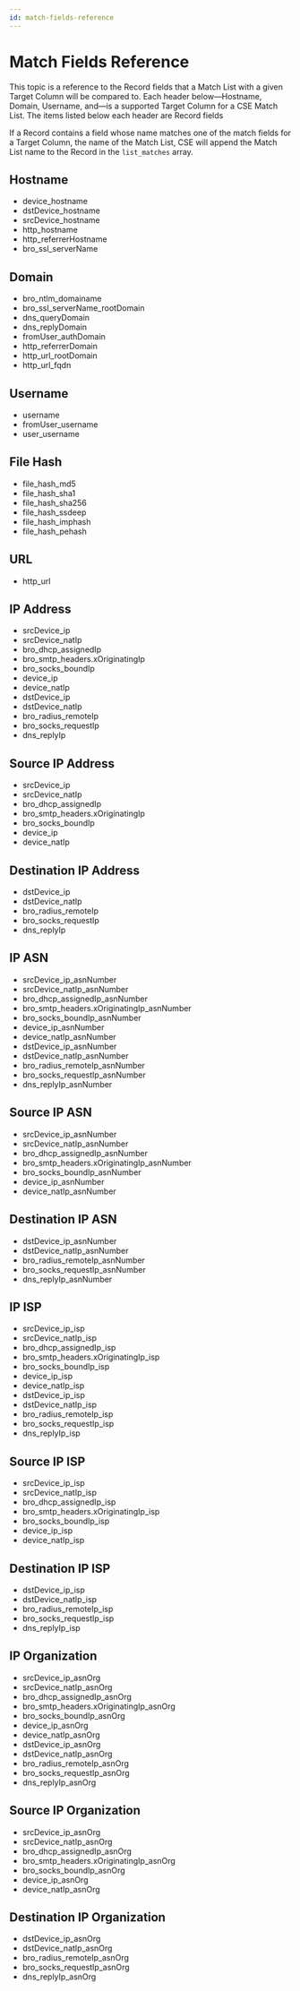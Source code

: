 ```yaml
---
id: match-fields-reference
---
```


# Match Fields Reference

This topic is a reference to the Record fields that a Match List with a given Target Column will be compared to. Each header below—Hostname, Domain, Username, and—is a supported Target Column for a CSE Match List. The items listed below each header are Record fields 

If a Record contains a field whose name matches one of the match fields for a Target Column, the name of the Match List, CSE will append the Match List name to the Record in the `list_matches` array. 

## Hostname

* device_hostname
* dstDevice_hostname
* srcDevice_hostname
* http_hostname
* http_referrerHostname
* bro_ssl_serverName

## Domain

* bro_ntlm_domainame
* bro_ssl_serverName_rootDomain
* dns_queryDomain
* dns_replyDomain
* fromUser_authDomain
* http_referrerDomain
* http_url_rootDomain
* http_url_fqdn

## Username

* username
* fromUser_username
* user_username

## File Hash

* file_hash_md5
* file_hash_sha1
* file_hash_sha256
* file_hash_ssdeep
* file_hash_imphash
* file_hash_pehash

## URL

* http_url

## IP Address

* srcDevice_ip
* srcDevice_natIp
* bro_dhcp_assignedIp
* bro_smtp_headers.xOriginatingIp
* bro_socks_boundIp
* device_ip
* device_natIp
* dstDevice_ip
* dstDevice_natIp
* bro_radius_remoteIp
* bro_socks_requestIp
* dns_replyIp

## Source IP Address

* srcDevice_ip
* srcDevice_natIp
* bro_dhcp_assignedIp
* bro_smtp_headers.xOriginatingIp
* bro_socks_boundIp
* device_ip
* device_natIp

## Destination IP Address

* dstDevice_ip
* dstDevice_natIp
* bro_radius_remoteIp
* bro_socks_requestIp
* dns_replyIp

## IP ASN

* srcDevice_ip_asnNumber
* srcDevice_natIp_asnNumber
* bro_dhcp_assignedIp_asnNumber
* bro_smtp_headers.xOriginatingIp_asnNumber
* bro_socks_boundIp_asnNumber
* device_ip_asnNumber
* device_natIp_asnNumber
* dstDevice_ip_asnNumber
* dstDevice_natIp_asnNumber
* bro_radius_remoteIp_asnNumber
* bro_socks_requestIp_asnNumber
* dns_replyIp_asnNumber

## Source IP ASN

* srcDevice_ip_asnNumber
* srcDevice_natIp_asnNumber
* bro_dhcp_assignedIp_asnNumber
* bro_smtp_headers.xOriginatingIp_asnNumber
* bro_socks_boundIp_asnNumber
* device_ip_asnNumber
* device_natIp_asnNumber

## Destination IP ASN

* dstDevice_ip_asnNumber
* dstDevice_natIp_asnNumber
* bro_radius_remoteIp_asnNumber
* bro_socks_requestIp_asnNumber
* dns_replyIp_asnNumber

## IP ISP

* srcDevice_ip_isp
* srcDevice_natIp_isp
* bro_dhcp_assignedIp_isp
* bro_smtp_headers.xOriginatingIp_isp
* bro_socks_boundIp_isp
* device_ip_isp
* device_natIp_isp
* dstDevice_ip_isp
* dstDevice_natIp_isp
* bro_radius_remoteIp_isp
* bro_socks_requestIp_isp
* dns_replyIp_isp

## Source IP ISP

* srcDevice_ip_isp
* srcDevice_natIp_isp
* bro_dhcp_assignedIp_isp
* bro_smtp_headers.xOriginatingIp_isp
* bro_socks_boundIp_isp
* device_ip_isp
* device_natIp_isp

## Destination IP ISP

* dstDevice_ip_isp
* dstDevice_natIp_isp
* bro_radius_remoteIp_isp
* bro_socks_requestIp_isp
* dns_replyIp_isp

## IP Organization

* srcDevice_ip_asnOrg
* srcDevice_natIp_asnOrg
* bro_dhcp_assignedIp_asnOrg
* bro_smtp_headers.xOriginatingIp_asnOrg
* bro_socks_boundIp_asnOrg
* device_ip_asnOrg
* device_natIp_asnOrg
* dstDevice_ip_asnOrg
* dstDevice_natIp_asnOrg
* bro_radius_remoteIp_asnOrg
* bro_socks_requestIp_asnOrg
* dns_replyIp_asnOrg

## Source IP Organization

* srcDevice_ip_asnOrg
* srcDevice_natIp_asnOrg
* bro_dhcp_assignedIp_asnOrg
* bro_smtp_headers.xOriginatingIp_asnOrg
* bro_socks_boundIp_asnOrg
* device_ip_asnOrg
* device_natIp_asnOrg

## Destination IP Organization

* dstDevice_ip_asnOrg
* dstDevice_natIp_asnOrg
* bro_radius_remoteIp_asnOrg
* bro_socks_requestIp_asnOrg
* dns_replyIp_asnOrg    

